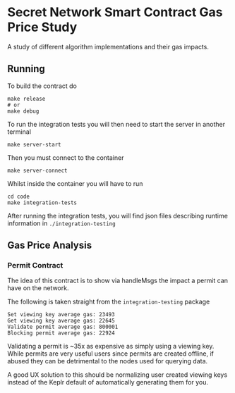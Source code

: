 # Secret Network Smart Contract Gas Price Study
A study of different algorithm implementations and their gas impacts.

## Running
To build the contract do
```shell
make release
# or
make debug
```

To run the integration tests you will then need to start the server in another terminal
```shell
make server-start
```

Then you must connect to the container
```shell
make server-connect
```

Whilst inside the container you will have to run
```shell
cd code
make integration-tests
```

After running the integration tests, you will find json files describing runtime information in `./integration-testing`

## Gas Price Analysis

### Permit Contract

The idea of this contract is to show via handleMsgs the impact a permit can have on the network.

The following is taken straight from the `integration-testing` package
```
Set viewing key average gas: 23493
Get viewing key average gas: 22645
Validate permit average gas: 800001
Blocking permit average gas: 22924
```

Validating a permit is ~35x as expensive as simply using a viewing key. While permits are very useful users 
since permits are created offline, if abused they can be detrimental to the nodes used for querying data.

A good UX solution to this should be normalizing user created viewing keys instead of the Keplr default of 
automatically generating them for you.